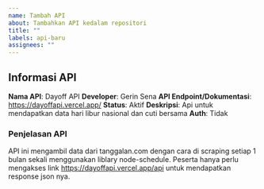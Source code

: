 ```yaml
---
name: Tambah API
about: Tambahkan API kedalam repositori
title: ""
labels: api-baru
assignees: ""
---
```


## Informasi API

**Nama API**: Dayoff API
**Developer**: Gerin Sena
**API Endpoint/Dokumentasi**: https://dayoffapi.vercel.app/
**Status**: Aktif
**Deskripsi**: Api untuk mendapatkan data hari libur nasional dan cuti bersama
**Auth**: Tidak

### Penjelasan API

API ini mengambil data dari tanggalan.com dengan cara di scraping setiap 1 bulan sekali menggunakan liblary node-schedule. Peserta hanya perlu mengakses link https://dayoffapi.vercel.app/api untuk mendapatkan response json nya.
